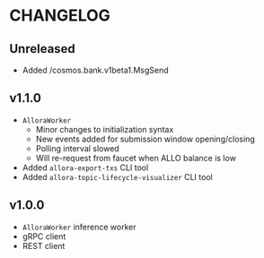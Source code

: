 

# CHANGELOG

## Unreleased

- Added /cosmos.bank.v1beta1.MsgSend

## v1.1.0

- `AlloraWorker`
    - Minor changes to initialization syntax
    - New events added for submission window opening/closing
    - Polling interval slowed
    - Will re-request from faucet when ALLO balance is low
- Added `allora-export-txs` CLI tool
- Added `allora-topic-lifecycle-visualizer` CLI tool

## v1.0.0

- `AlloraWorker` inference worker
- gRPC client
- REST client